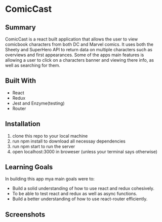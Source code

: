 # ComicCast

## Summary

ComicCast is a react built application that allows the user to view comicbook characters from both DC and Marvel comics.
It uses both the Sheety and SuperHero API to return data on multiple characters such as overviews and first appearances. Some of the apps main features is allowing a user to click on a characters banner and viewing there info, as well as searching for them.

## Built With

- React
- Redux
- Jest and Enzyme(testing)
- Router

## Installation

1. clone this repo to your local machine
2. run npm install to download all necessay dependencies
3. run npm start to run the server
4. open localhost:3000 in broweser (unless your terminal says otherwise)

## Learning Goals

In building this app mya main goals were to:
- Build a solid understanding of how to use react and redux cohesively.
- To be able to test react and redux as well as async functions.
- Build a better understanding of how to use react-router efficiently.

## Screenshots
